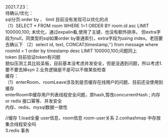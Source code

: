  2021.7.23：  
 待确认/优化：  
 sql分页:order by 、 limit  目前没有发现可以优化的点  
 （1）SELECT * FROM room WHERE 1=1 ORDER BY room.id asc LIMIT 100000,100; 未优化，通过expalin看,使用了主键、也没有额外排序。
  但extra字段为null，同类型的sql如果order by普通索引，extra字段为using index。老田要去确认下
 （2）select id, text, CONCAT(timestamp,'') from message where roomId = 1 order by timestamp desc LIMIT 100000,100;问题同上  
 token 目前验证token有问题  
 貌似压测工具比较呆板，目前基本没考虑并发安全，但是没遇到问题，所以考虑1.要不要去掉syn 2.业务逻辑是不是可以不做某些检查    
 缓存：  
 （1）enterRoom、roomLeave涉及到是否缓存在线用户的问题、目前还没使用到缓存    
 enterRoom中缓存用户列表线程安全问题，原hash,暂改concurrentHash ; 内存or redis
 接口幂等、并发安全  
 内存、redis、mysql数据一致性  


//缓存
1.load全量 user信息，room信息   room-user关系
2.conhashmap 中存放集合线程安全吗  
3.redis 事务  
    
